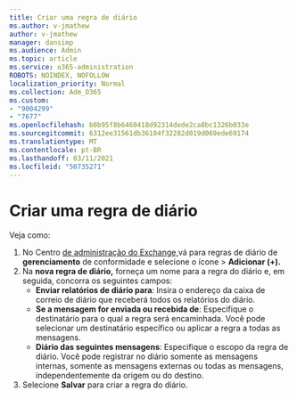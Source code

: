 ```yaml
---
title: Criar uma regra de diário
ms.author: v-jmathew
author: v-jmathew
manager: dansimp
ms.audience: Admin
ms.topic: article
ms.service: o365-administration
ROBOTS: NOINDEX, NOFOLLOW
localization_priority: Normal
ms.collection: Adm_O365
ms.custom:
- "9004299"
- "7677"
ms.openlocfilehash: b0b95f8b6460418d92314dede2ca8bc1326b033e
ms.sourcegitcommit: 6312ee31561db36104f32282d019d069ede69174
ms.translationtype: MT
ms.contentlocale: pt-BR
ms.lasthandoff: 03/11/2021
ms.locfileid: "50735271"
---
```

# <a name="create-a-journal-rule"></a>Criar uma regra de diário

Veja como:

1. No Centro [de administração do Exchange,](https://go.microsoft.com/fwlink/p/?linkid=2059104)vá para regras de diário de **gerenciamento** de conformidade e selecione o ícone  >   **Adicionar (+).**
2. Na **nova regra de diário,** forneça um nome para a regra do diário e, em seguida, concorra os seguintes campos:  
    - **Enviar relatórios de diário para**: Insira o endereço da caixa de correio de diário que receberá todos os relatórios do diário.  
    - **Se a mensagem for enviada ou recebida de**: Especifique o destinatário para o qual a regra será encaminhada. Você pode selecionar um destinatário específico ou aplicar a regra a todas as mensagens.  
    - **Diário das seguintes mensagens**: Especifique o escopo da regra de diário. Você pode registrar no diário somente as mensagens internas, somente as mensagens externas ou todas as mensagens, independentemente da origem ou do destino.
3. Selecione **Salvar** para criar a regra do diário.
